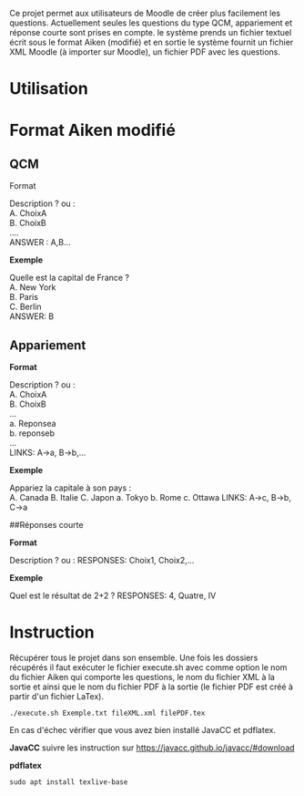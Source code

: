 Ce projet permet aux utilisateurs de Moodle de créer plus facilement les questions. Actuellement seules les questions du type QCM, appariement et réponse courte sont prises en compte. 
le système prends un fichier textuel écrit sous le format Aiken (modifié) et en sortie le système fournit un fichier XML Moodle (à importer sur Moodle), un fichier PDF avec les questions.

# Utilisation

  # Format Aiken modifié
  ## QCM
  Format

Description ? ou :\
A. ChoixA \
B. ChoixB\
.... \
ANSWER : A,B...

**Exemple**

Quelle est la capital de France ?\
A. New York\
B. Paris\
C. Berlin\
ANSWER: B

  ## Appariement
**Format**

Description ? ou :\
A. ChoixA\
B. ChoixB\
...\
a. Reponsea\
b. reponseb\
...\
LINKS: A->a, B->b,...

**Exemple**

Appariez la capitale à son pays :\
A. Canada
B. Italie
C. Japon
a. Tokyo
b. Rome
c. Ottawa
LINKS: A->c, B->b, C->a

  ##Réponses courte
  
**Format**

Description ? ou :
RESPONSES: Choix1, Choix2,...

**Exemple**

Quel est le résultat de 2+2 ?
RESPONSES: 4, Quatre, IV


# Instruction

Récupérer tous le projet dans son ensemble. Une fois les dossiers récupérés il faut exécuter le fichier execute.sh avec comme option le nom du fichier Aiken qui comporte les questions, le nom du fichier XML à la sortie et ainsi que le nom du fichier PDF à la sortie (le fichier PDF est créé à partir d'un fichier LaTex).

  `./execute.sh Exemple.txt fileXML.xml filePDF.tex`

En cas d'échec vérifier que vous avez bien installé JavaCC et pdflatex.

**JavaCC**
suivre les instruction sur https://javacc.github.io/javacc/#download

**pdflatex**
  
  `sudo apt install texlive-base`


